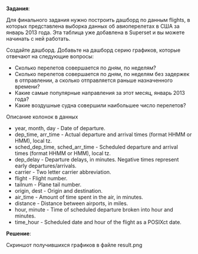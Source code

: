 **Задания**:

Для финального задания нужно построить дашборд по данным flights, в которых представлена выборка данных об авиоперелетах в США за январь 2013 года. Эта таблица уже добавлена в Superset и вы можете начинать с ней работать. 

Создайте дашборд. Добавьте на дашборд серию графиков, которые отвечают на следующие вопросы:

 -   Сколько перелетов совершается по дням, по неделям?
 -   Сколько перелетов совершается по дням, по неделям без задержек в отправлении, а сколько отправляется раньше назначенного времени?
 -   Какие самые популярные направления за этот месяц, январь 2013 года?
 -   Какие воздушные судна совершили наибольшее число перелетов?



 Описание колонок в данных

-   year, month, day - Date of departure.
-   dep_time, arr_time - Actual departure and arrival times (format HHMM or HMM), local tz.
-   sched_dep_time, sched_arr_time - Scheduled departure and arrival times (format HHMM or HMM), local tz.
-   dep_delay - Departure delays, in minutes. Negative times represent early departures/arrivals.
-   carrier - Two letter carrier abbreviation.  
-   flight - Flight number.
-   tailnum - Plane tail number.  
-   origin, dest - Origin and destination.  
-   air_time - Amount of time spent in the air, in minutes.
-   distance - Distance between airports, in miles.
-   hour, minute - Time of scheduled departure broken into hour and minutes.
-   time_hour - Scheduled date and hour of the flight as a POSIXct date.  



**Решение**:

Скриншот получившихся графиков в файле result.png
